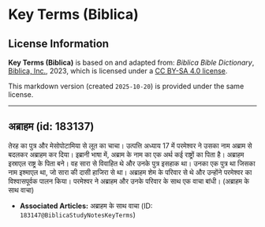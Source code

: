 # Key Terms (Biblica)

## License Information

**Key Terms (Biblica)** is based on and adapted from: _Biblica Bible Dictionary_, [Biblica, Inc.](https://www.biblica.com/), 2023, which is licensed under a [CC BY-SA 4.0 license](https://creativecommons.org/licenses/by-sa/4.0/legalcode.en).

This markdown version (created `2025-10-20`) is provided under the same license.



--------------------------------

## अब्राहम (id: 183137)

तेरह का पुत्र और मेसोपोटामिया से लूत का चाचा। उत्पत्ति अध्याय 17 में परमेश्वर ने उसका नाम अब्राम से बदलकर अब्राहम कर दिया। इब्रानी भाषा में, अब्राम के नाम का एक अर्थ कई राष्ट्रों का पिता है। अब्राहम इस्राएल राष्ट्र के पिता बने। वह सारा से विवाहित थे और उनके पुत्र इसहाक था। उनका एक पुत्र था जिसका नाम इश्माएल था, जो सारा की दासी हाजिरा से था। अब्राहम शेम के परिवार से थे और उन्होंने परमेश्वर का विश्वासपूर्वक पालन किया। परमेश्वर ने अब्राहम और उनके परिवार के साथ एक वाचा बांधी। (अब्राहम के साथ वाचा)

* **Associated Articles:** अब्राहम के साथ वाचा (ID: `183147@BiblicaStudyNotesKeyTerms`)

